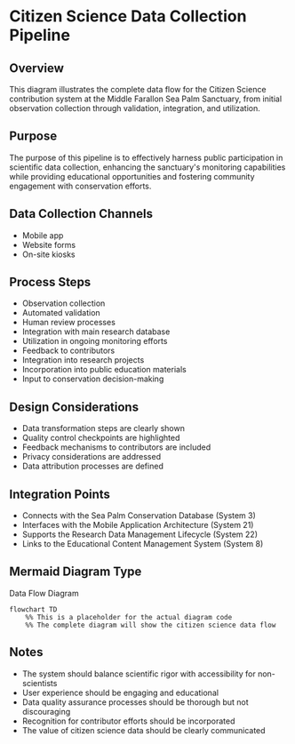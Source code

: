# Citizen Science Data Collection Pipeline

## Overview
This diagram illustrates the complete data flow for the Citizen Science contribution system at the Middle Farallon Sea Palm Sanctuary, from initial observation collection through validation, integration, and utilization.

## Purpose
The purpose of this pipeline is to effectively harness public participation in scientific data collection, enhancing the sanctuary's monitoring capabilities while providing educational opportunities and fostering community engagement with conservation efforts.

## Data Collection Channels
- Mobile app
- Website forms
- On-site kiosks

## Process Steps
- Observation collection
- Automated validation
- Human review processes
- Integration with main research database
- Utilization in ongoing monitoring efforts
- Feedback to contributors
- Integration into research projects
- Incorporation into public education materials
- Input to conservation decision-making

## Design Considerations
- Data transformation steps are clearly shown
- Quality control checkpoints are highlighted
- Feedback mechanisms to contributors are included
- Privacy considerations are addressed
- Data attribution processes are defined

## Integration Points
- Connects with the Sea Palm Conservation Database (System 3)
- Interfaces with the Mobile Application Architecture (System 21)
- Supports the Research Data Management Lifecycle (System 22)
- Links to the Educational Content Management System (System 8)

## Mermaid Diagram Type
Data Flow Diagram

```mermaid
flowchart TD
    %% This is a placeholder for the actual diagram code
    %% The complete diagram will show the citizen science data flow
```

## Notes
- The system should balance scientific rigor with accessibility for non-scientists
- User experience should be engaging and educational
- Data quality assurance processes should be thorough but not discouraging
- Recognition for contributor efforts should be incorporated
- The value of citizen science data should be clearly communicated
